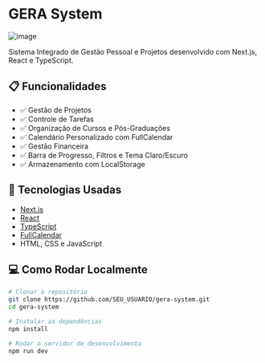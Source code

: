 # GERA System
![image](https://github.com/user-attachments/assets/cd323895-966c-4d77-936a-10992c4611e7)


Sistema Integrado de Gestão Pessoal e Projetos desenvolvido com Next.js, React e TypeScript.

## 📋 Funcionalidades

- ✅ Gestão de Projetos
- ✅ Controle de Tarefas
- ✅ Organização de Cursos e Pós-Graduações
- ✅ Calendário Personalizado com FullCalendar
- ✅ Gestão Financeira
- ✅ Barra de Progresso, Filtros e Tema Claro/Escuro
- ✅ Armazenamento com LocalStorage

## 🚀 Tecnologias Usadas

- [Next.js](https://nextjs.org/)
- [React](https://reactjs.org/)
- [TypeScript](https://www.typescriptlang.org/)
- [FullCalendar](https://fullcalendar.io/)
- HTML, CSS e JavaScript

## 💻 Como Rodar Localmente

```bash
# Clonar o repositório
git clone https://github.com/SEU_USUARIO/gera-system.git
cd gera-system

# Instalar as dependências
npm install

# Rodar o servidor de desenvolvimento
npm run dev
